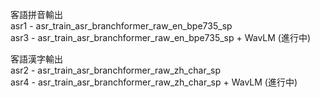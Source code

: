 客語拼音輸出  
asr1 - asr_train_asr_branchformer_raw_en_bpe735_sp  
asr3 - asr_train_asr_branchformer_raw_en_bpe735_sp + WavLM (進行中)  

客語漢字輸出  
asr2 - asr_train_asr_branchformer_raw_zh_char_sp  
asr4 - asr_train_asr_branchformer_raw_zh_char_sp + WavLM  (進行中)   
